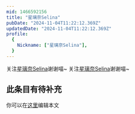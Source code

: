 ```yaml
---
mid: 1466592156
title: "星璃奈Selina"
pubDate: "2024-11-04T11:22:12.369Z"
updatedDate: "2024-11-04T11:22:12.369Z"
profile:
  {
    Nickname: ["星璃奈Selina"],
  }
---
```


关注[星璃奈Selina](https://space.bilibili.com/1466592156)谢谢喵~ 关注[星璃奈Selina](https://space.bilibili.com/1466592156)谢谢喵~

## 此条目有待补充
你可以在[这里](https://github.com/Yuhanawa/VTuber.ICU/edit/master/src/content/v/星璃奈Selina/index.md)编辑本文
